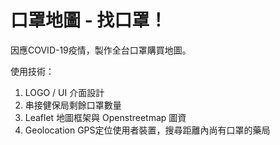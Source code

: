 # 口罩地圖 - 找口罩！
因應COVID-19疫情，製作全台口罩購買地圖。

使用技術：
1. LOGO / UI 介面設計
2. 串接健保局剩餘口罩數量
3. Leaflet 地圖框架與 Openstreetmap 圖資
4. Geolocation GPS定位使用者裝置，搜尋距離內尚有口罩的藥局
